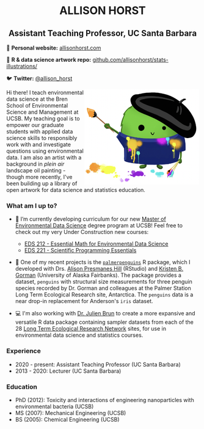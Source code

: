 <h1 align="center"> ALLISON HORST </h1>

<h2 align="center"> Assistant Teaching Professor, UC Santa Barbara </h2>

  
📝 **Personal website:** [allisonhorst.com](https://www.allisonhorst.com/)

🎨 **R & data science artwork repo:** [github.com/allisonhorst/stats-illustrations/](https://github.com/allisonhorst/stats-illustrations/)

🐦 **Twitter:** [@allison_horst](https://twitter.com/allison_horst)
 

<img align="right" src="https://github.com/allisonhorst/allisonhorst/blob/main/horst_rtist.png" width="300">

Hi there! I teach environmental data science at the Bren School of Environmental Science and Management at UCSB. My teaching goal is to empower our graduate students with applied data science skills to responsibly work with and investigate questions using environmental data. I am also an artist with a background in *plein air* landscape oil painting - though more recently, I've been building up a library of open artwork for data science and statistics education.

### What am I up to? 

- 🔭 I’m currently developing curriculum for our new [Master of Environmental Data Science](https://bren.ucsb.edu/masters-programs/master-environmental-data-science/academics-meds) degree program at UCSB! Feel free to check out my very Under Construction new courses: 
    -  [EDS 212 - Essential Math for Environmental Data Science](https://allisonhorst.github.io/EDS_212_essential-math/)
    -  [EDS 221 - Scientific Programming Essentials](https://allisonhorst.github.io/EDS_221_programming-essentials/)

- 🌱 One of my recent projects is the [`palmerpenguins`](https://allisonhorst.github.io/palmerpenguins/) R package, which I developed with Drs. [Alison Presmanes Hill](https://alison.rbind.io/) (RStudio) and [Kristen B. Gorman](https://www.uaf.edu/cfos/people/faculty/detail/kristen-gorman.php) (University of Alaska Fairbanks). The package provides a dataset, `penguins` with structural size measurements for three penguin species recorded by Dr. Gorman and colleagues at the Palmer Station Long Term Ecological Research site, Antarctica. The `penguins` data is a near drop-in replacement for Anderson's `iris` dataset.

- 💻 I'm also working with [Dr. Julien Brun](https://brunj7.github.io/about) to create a more expansive and versatile R data package containing sampler datasets from each of the 28 [Long Term Ecological Research Network](https://lternet.edu/) sites, for use in environmental data science and statistics courses. 

### Experience

- 2020 - present: Assistant Teaching Professor (UC Santa Barbara)
- 2013 - 2020: Lecturer (UC Santa Barbara)

### Education

- PhD (2012): Toxicity and interactions of engineering nanoparticles with environmental bacteria (UCSB)
- MS (2007): Mechanical Engineering (UCSB)
- BS (2005): Chemical Engineering (UCSB)


<!--
**allisonhorst/allisonhorst** is a ✨ _special_ ✨ repository because its `README.md` (this file) appears on your GitHub profile.

Here are some ideas to get you started:


- 👯 I’m looking to collaborate on ...
- 🤔 I’m looking for help with ...
- 💬 Ask me about ...
- 📫 How to reach me: ...
- 

-->


